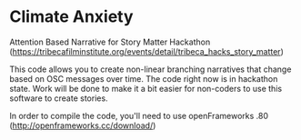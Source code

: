 Climate Anxiety
============

Attention Based Narrative for Story Matter Hackathon (https://tribecafilminstitute.org/events/detail/tribeca_hacks_story_matter)

This code allows you to create non-linear branching narratives that change based on OSC messages over time. The code right now is in hackathon state. Work will be done to make it a bit easier for non-coders to use this software to create stories.

In order to compile the code, you'll need to use openFrameworks .80 (http://openframeworks.cc/download/)
